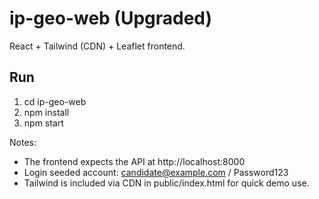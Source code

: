 # ip-geo-web (Upgraded)

React + Tailwind (CDN) + Leaflet frontend.

## Run
1. cd ip-geo-web
2. npm install
3. npm start

Notes:
- The frontend expects the API at http://localhost:8000
- Login seeded account: candidate@example.com / Password123
- Tailwind is included via CDN in public/index.html for quick demo use.
